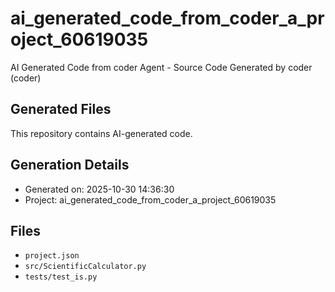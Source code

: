 # ai_generated_code_from_coder_a_project_60619035

AI Generated Code from coder Agent - Source Code Generated by coder (coder)

## Generated Files

This repository contains AI-generated code.

## Generation Details
- Generated on: 2025-10-30 14:36:30
- Project: ai_generated_code_from_coder_a_project_60619035

## Files
- `project.json`
- `src/ScientificCalculator.py`
- `tests/test_is.py`
